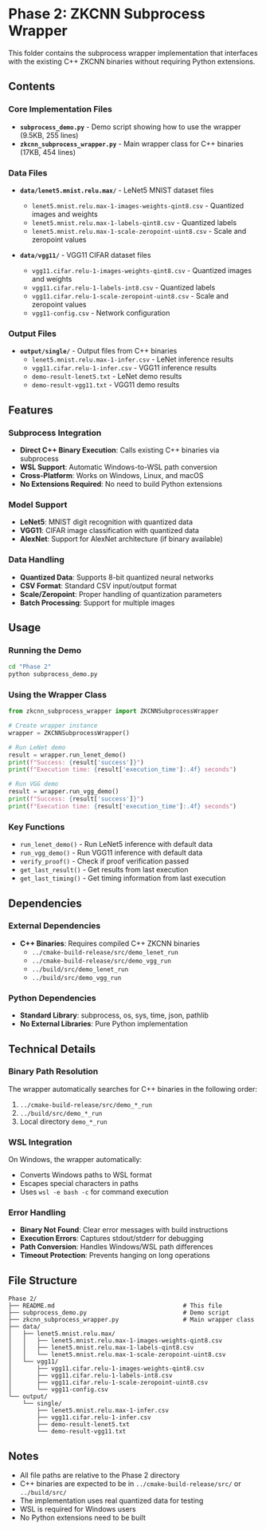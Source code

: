 # Phase 2: ZKCNN Subprocess Wrapper

This folder contains the subprocess wrapper implementation that interfaces with the existing C++ ZKCNN binaries without requiring Python extensions.

## Contents

### Core Implementation Files
- **`subprocess_demo.py`** - Demo script showing how to use the wrapper (9.5KB, 255 lines)
- **`zkcnn_subprocess_wrapper.py`** - Main wrapper class for C++ binaries (17KB, 454 lines)

### Data Files
- **`data/lenet5.mnist.relu.max/`** - LeNet5 MNIST dataset files
  - `lenet5.mnist.relu.max-1-images-weights-qint8.csv` - Quantized images and weights
  - `lenet5.mnist.relu.max-1-labels-qint8.csv` - Quantized labels
  - `lenet5.mnist.relu.max-1-scale-zeropoint-uint8.csv` - Scale and zeropoint values

- **`data/vgg11/`** - VGG11 CIFAR dataset files
  - `vgg11.cifar.relu-1-images-weights-qint8.csv` - Quantized images and weights
  - `vgg11.cifar.relu-1-labels-int8.csv` - Quantized labels
  - `vgg11.cifar.relu-1-scale-zeropoint-uint8.csv` - Scale and zeropoint values
  - `vgg11-config.csv` - Network configuration

### Output Files
- **`output/single/`** - Output files from C++ binaries
  - `lenet5.mnist.relu.max-1-infer.csv` - LeNet inference results
  - `vgg11.cifar.relu-1-infer.csv` - VGG11 inference results
  - `demo-result-lenet5.txt` - LeNet demo results
  - `demo-result-vgg11.txt` - VGG11 demo results

## Features

### Subprocess Integration
- **Direct C++ Binary Execution**: Calls existing C++ binaries via subprocess
- **WSL Support**: Automatic Windows-to-WSL path conversion
- **Cross-Platform**: Works on Windows, Linux, and macOS
- **No Extensions Required**: No need to build Python extensions

### Model Support
- **LeNet5**: MNIST digit recognition with quantized data
- **VGG11**: CIFAR image classification with quantized data
- **AlexNet**: Support for AlexNet architecture (if binary available)

### Data Handling
- **Quantized Data**: Supports 8-bit quantized neural networks
- **CSV Format**: Standard CSV input/output format
- **Scale/Zeropoint**: Proper handling of quantization parameters
- **Batch Processing**: Support for multiple images

## Usage

### Running the Demo
```bash
cd "Phase 2"
python subprocess_demo.py
```

### Using the Wrapper Class
```python
from zkcnn_subprocess_wrapper import ZKCNNSubprocessWrapper

# Create wrapper instance
wrapper = ZKCNNSubprocessWrapper()

# Run LeNet demo
result = wrapper.run_lenet_demo()
print(f"Success: {result['success']}")
print(f"Execution time: {result['execution_time']:.4f} seconds")

# Run VGG demo
result = wrapper.run_vgg_demo()
print(f"Success: {result['success']}")
print(f"Execution time: {result['execution_time']:.4f} seconds")
```

### Key Functions
- `run_lenet_demo()` - Run LeNet5 inference with default data
- `run_vgg_demo()` - Run VGG11 inference with default data
- `verify_proof()` - Check if proof verification passed
- `get_last_result()` - Get results from last execution
- `get_last_timing()` - Get timing information from last execution

## Dependencies

### External Dependencies
- **C++ Binaries**: Requires compiled C++ ZKCNN binaries
  - `../cmake-build-release/src/demo_lenet_run`
  - `../cmake-build-release/src/demo_vgg_run`
  - `../build/src/demo_lenet_run`
  - `../build/src/demo_vgg_run`

### Python Dependencies
- **Standard Library**: subprocess, os, sys, time, json, pathlib
- **No External Libraries**: Pure Python implementation

## Technical Details

### Binary Path Resolution
The wrapper automatically searches for C++ binaries in the following order:
1. `../cmake-build-release/src/demo_*_run`
2. `../build/src/demo_*_run`
3. Local directory `demo_*_run`

### WSL Integration
On Windows, the wrapper automatically:
- Converts Windows paths to WSL format
- Escapes special characters in paths
- Uses `wsl -e bash -c` for command execution

### Error Handling
- **Binary Not Found**: Clear error messages with build instructions
- **Execution Errors**: Captures stdout/stderr for debugging
- **Path Conversion**: Handles Windows/WSL path differences
- **Timeout Protection**: Prevents hanging on long operations

## File Structure

```
Phase 2/
├── README.md                                    # This file
├── subprocess_demo.py                           # Demo script
├── zkcnn_subprocess_wrapper.py                  # Main wrapper class
├── data/
│   ├── lenet5.mnist.relu.max/
│   │   ├── lenet5.mnist.relu.max-1-images-weights-qint8.csv
│   │   ├── lenet5.mnist.relu.max-1-labels-qint8.csv
│   │   └── lenet5.mnist.relu.max-1-scale-zeropoint-uint8.csv
│   └── vgg11/
│       ├── vgg11.cifar.relu-1-images-weights-qint8.csv
│       ├── vgg11.cifar.relu-1-labels-int8.csv
│       ├── vgg11.cifar.relu-1-scale-zeropoint-uint8.csv
│       └── vgg11-config.csv
└── output/
    └── single/
        ├── lenet5.mnist.relu.max-1-infer.csv
        ├── vgg11.cifar.relu-1-infer.csv
        ├── demo-result-lenet5.txt
        └── demo-result-vgg11.txt
```

## Notes

- All file paths are relative to the Phase 2 directory
- C++ binaries are expected to be in `../cmake-build-release/src/` or `../build/src/`
- The implementation uses real quantized data for testing
- WSL is required for Windows users
- No Python extensions need to be built


